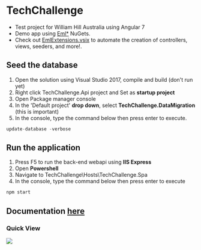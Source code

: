 # TechChallenge
* Test project for William Hill Australia using Angular 7
* Demo app using [Eml*](https://www.nuget.org/packages?q=EddLonzanida) NuGets.
* Check out [EmlExtensions.vsix](https://marketplace.visualstudio.com/items?itemName=eDuDeTification.EmlExtensions) to automate the creation of controllers, views, seeders, and more!.

## Seed the database
1. Open the solution using Visual Studio 2017, compile and build (don't run yet)
2. Right click TechChallenge.Api project and Set as **startup project**
3. Open Package manager console
4. In the 'Default project' **drop down**, select **TechChallenge.DataMigration** (this is important)
5. In the console, type the command below then press enter to execute. 
```javascript
update-database -verbose
```

## Run the application
1. Press F5 to run the back-end webapi using **IIS Express**
2. Open **Powershell**
3. Navigate to TechChallenge\Hosts\TechChallenge.Spa
4. In the console, type the command below then press enter to execute
```javascript
npm start
```
## Documentation [here](https://raw.githubusercontent.com/EddLonzanida/TechChallenge-WebApi/master/Docs/TechChallenge%20-%20SolutionArchitecture.docx)

### Quick View
![](https://github.com/EddLonzanida/TechChallenge-WebApi/blob/master/Docs/Art/QuickView.png)

